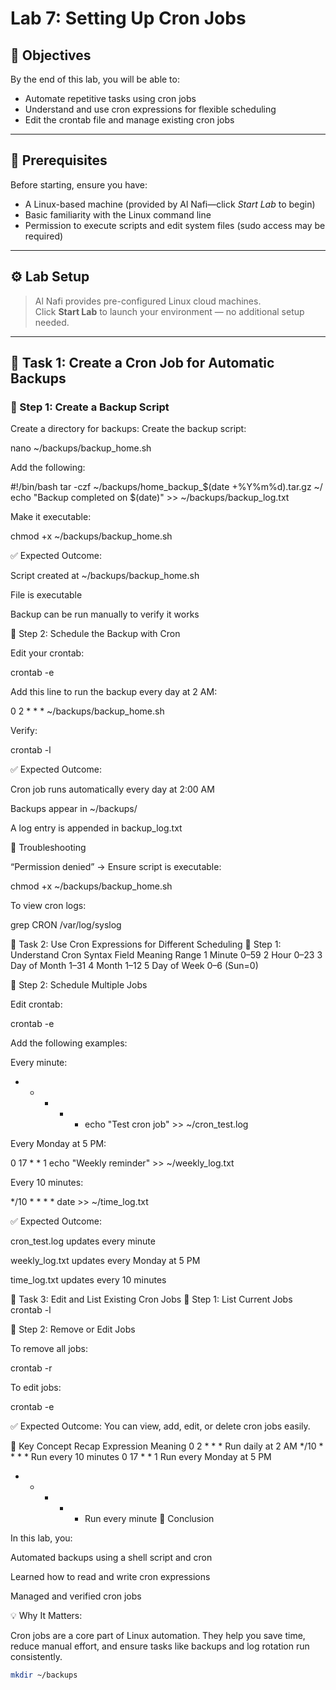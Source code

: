 # Lab 7: Setting Up Cron Jobs

## 🎯 Objectives
By the end of this lab, you will be able to:
- Automate repetitive tasks using cron jobs  
- Understand and use cron expressions for flexible scheduling  
- Edit the crontab file and manage existing cron jobs  

---

## 🧠 Prerequisites
Before starting, ensure you have:
- A Linux-based machine (provided by Al Nafi—click *Start Lab* to begin)
- Basic familiarity with the Linux command line  
- Permission to execute scripts and edit system files (sudo access may be required)

---

## ⚙️ Lab Setup
> Al Nafi provides pre-configured Linux cloud machines.  
> Click **Start Lab** to launch your environment — no additional setup needed.

---

## 🧩 Task 1: Create a Cron Job for Automatic Backups

### 🔹 Step 1: Create a Backup Script
Create a directory for backups:
Create the backup script:

nano ~/backups/backup_home.sh


Add the following:

#!/bin/bash
tar -czf ~/backups/home_backup_$(date +%Y%m%d).tar.gz ~/
echo "Backup completed on $(date)" >> ~/backups/backup_log.txt


Make it executable:

chmod +x ~/backups/backup_home.sh


✅ Expected Outcome:

Script created at ~/backups/backup_home.sh

File is executable

Backup can be run manually to verify it works

🔹 Step 2: Schedule the Backup with Cron

Edit your crontab:

crontab -e


Add this line to run the backup every day at 2 AM:

0 2 * * * ~/backups/backup_home.sh


Verify:

crontab -l


✅ Expected Outcome:

Cron job runs automatically every day at 2:00 AM

Backups appear in ~/backups/

A log entry is appended in backup_log.txt

🧰 Troubleshooting

“Permission denied” → Ensure script is executable:

chmod +x ~/backups/backup_home.sh


To view cron logs:

grep CRON /var/log/syslog

🧩 Task 2: Use Cron Expressions for Different Scheduling
🔹 Step 1: Understand Cron Syntax
Field	Meaning	Range
1	Minute	0–59
2	Hour	0–23
3	Day of Month	1–31
4	Month	1–12
5	Day of Week	0–6 (Sun=0)


🔹 Step 2: Schedule Multiple Jobs

Edit crontab:

crontab -e


Add the following examples:

Every minute:

* * * * * echo "Test cron job" >> ~/cron_test.log


Every Monday at 5 PM:

0 17 * * 1 echo "Weekly reminder" >> ~/weekly_log.txt


Every 10 minutes:

*/10 * * * * date >> ~/time_log.txt


✅ Expected Outcome:

cron_test.log updates every minute

weekly_log.txt updates every Monday at 5 PM

time_log.txt updates every 10 minutes

🧩 Task 3: Edit and List Existing Cron Jobs
🔹 Step 1: List Current Jobs
crontab -l

🔹 Step 2: Remove or Edit Jobs

To remove all jobs:

crontab -r


To edit jobs:

crontab -e


✅ Expected Outcome:
You can view, add, edit, or delete cron jobs easily.

🧠 Key Concept Recap
Expression	Meaning
0 2 * * *	Run daily at 2 AM
*/10 * * * *	Run every 10 minutes
0 17 * * 1	Run every Monday at 5 PM
* * * * *	Run every minute
🏁 Conclusion

In this lab, you:

Automated backups using a shell script and cron

Learned how to read and write cron expressions

Managed and verified cron jobs

💡 Why It Matters:

Cron jobs are a core part of Linux automation.
They help you save time, reduce manual effort, and ensure tasks like backups and log rotation run consistently.
```bash
mkdir ~/backups
